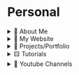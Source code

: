 # Personal

<details>
  <summary>🚀 About Me</summary>

Hi, I'm Ifeanyi, a dynamic and solutions-driven Cybersecurity Analyst and Enthusiast, and Cloud Engineer with a strong background in Software Engineering and Business Analysis. I’m passionate about securing cloud environments, protecting networks, applications and systems, and ensuring compliance with industry standards.

- [ ] 📌Cloud Software Engineering & Software Development
  - [ ] ⚡Designed scalable web applications using Python, Django, and REST APIs, ensuring high performance and security.
  - [ ] ⚡Built dynamic, user-centric interfaces with React, improving user experience across platforms.
  - [ ] ⚡Developed and maintained secure APIs with Django Rest Framework (DRF), Node.js, and Next.js.
- [ ] 📌Cybersecurity & SOC Experience
  - [ ] ⚡Conducted threat detection and incident response using Splunk and network monitoring tools.
  - [ ] ⚡Performed penetration testing with Nmap, Nessus, and Metasploit to assess system vulnerabilities.
  - [ ] ⚡Ensured compliance with NIST, MITRE ATT&CK, ISO 27001, and PCI-DSS frameworks.
  - [ ] ⚡Investigated digital evidence using forensic tools to identify security breaches.
  - [ ] ⚡Applied GRC principles to align security policies with organizational goals and maintain compliance.

</details>

<details>
  <summary>🎯 My Website</summary>

- [ ] [https://ifeanyiomeata.com/](https://ifeanyiomeata.com/)

</details>

<details>
  <summary>💼 Projects/Portfolio</summary>

- [ ] [1. AWS PROJECTS](https://github.com/omeatai/AWS-LABS-IFEANYI)
- [ ] [2. AZURE PROJECTS](https://github.com/omeatai/AZURE-LABS-IFEANYI)
- [ ] [3. AWS]()

</details>

<details>
  <summary>🟨 Tutorials</summary>

- [ ] [1. PYTHON TUTORIALS](https://github.com/omeatai/Personal/blob/main/Tutorials/python/README.md)
- [ ] [2. LINUX TUTORIALS](https://github.com/omeatai/Personal/blob/main/Tutorials/linux/README.md)
- [ ] [3. HTML & CSS TUTORIALS](https://github.com/omeatai/Personal/blob/main/Tutorials/html_css/README.md)
- [ ] [4. JAVASCRIPT TUTORIALS](https://github.com/omeatai/Personal/blob/main/Tutorials/javascript/README.md)
- [ ] [5. REACT TUTORIALS](https://github.com/omeatai/Personal/blob/main/Tutorials/react/README.md)
- [ ] [6. NODE & NEXT TUTORIALS](https://github.com/omeatai/Personal/blob/main/Tutorials/node/README.md)
- [ ] [7. JAVA TUTORIALS](https://github.com/omeatai/Personal/blob/main/Tutorials/java/README.md)

</details>

<details>
  <summary>🔴 Youtube Channels</summary>

- [ ] [1. PYTHON TUTORIALS](https://github.com/omeatai/Personal/blob/main/Tutorials/python/README.md)
- [ ] [2. LINUX TUTORIALS](https://github.com/omeatai/Personal/blob/main/Tutorials/linux/README.md)
- [ ] [3. HTML & CSS TUTORIALS](https://github.com/omeatai/Personal/blob/main/Tutorials/html_css/README.md)
- [ ] [4. JAVASCRIPT TUTORIALS](https://github.com/omeatai/Personal/blob/main/Tutorials/javascript/README.md)
- [ ] [5. REACT TUTORIALS](https://github.com/omeatai/Personal/blob/main/Tutorials/react/README.md)
- [ ] [6. NODE & NEXT TUTORIALS](https://github.com/omeatai/Personal/blob/main/Tutorials/node/README.md)
- [ ] [7. JAVA TUTORIALS](https://github.com/omeatai/Personal/blob/main/Tutorials/java/README.md)

</details>
